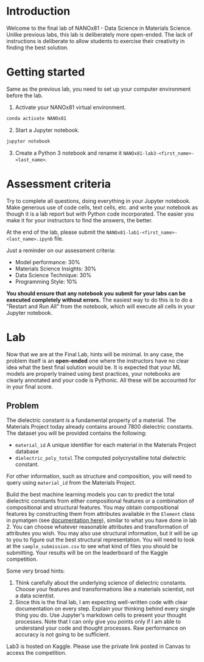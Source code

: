 # Introduction

Welcome to the final lab of NANOx81 - Data Science in Materials Science. Unlike previous labs, this lab is deliberately
more open-ended. The lack of instructions is deliberate to allow students to exercise their creativity in finding the
best solution.

# Getting started

Same as the previous lab, you need to set up your computer environment before the lab. 

1. Activate your NANOx81 virtual environment.

```bash
conda activate NANOx81
```
2. Start a Jupyter notebook.

```bash
jupyter notebook
```
3. Create a Python 3 notebook and rename it `NANOx81-lab3-<first_name>-<last_name>`.

# Assessment criteria

Try to complete all questions, doing everything in your Jupyter notebook. Make generous use of code cells, text cells, 
etc. and write your notebook as though it is a lab report but with Python code incorporated. The easier you make it for
your instructors to find the answers, the better.

At the end of the lab, please submit the `NANOx81-lab1-<first_name>-<last_name>.ipynb` file.

Just a reminder on our assessment criteria:
- Model performance: 30%
- Materials Science Insights: 30%
- Data Science Technique: 30%
- Programming Style: 10%

**You should ensure that any notebook you submit for your labs can be executed completely without errors.** The easiest
way to do this is to do a "Restart and Run All" from the notebook, which will execute all cells in your Jupyter notebook.

# Lab

Now that we are at the Final Lab, hints will be minimal. In any case, the problem itself is an **open-ended** one where
the instructors have no clear idea what the best final solution would be. It is expected that your ML models are
properly trained using best practices, your notebooks are clearly annotated and your code is Pythonic. All these will
be accounted for in your final score.

## Problem

The dielectric constant is a fundamental property of a material. The Materials Project today already contains around
7800 dielectric constants. The dataset you will be provided contains the following:

- `material_id` A unique identifier for each material in the Materials Project database
- `dielectric_poly_total` The computed polycrystalline total dielectric constant.

For other information, such as structure and composition, you will need to query using `material_id` from the Materials
Project.

Build the best machine learning models you can to predict the total dielectric constants from either compositional
features or a combination of compositional and structural features. You may obtain compositional features by
constructing them from attributes available in the `Element` class in pymatgen (see
[documentation here](https://pymatgen.org/pymatgen.core.periodic_table.html?highlight=element#pymatgen.core.periodic_table.Element)),
similar to what you have done in lab 2. You can choose whatever reasonable attributes and transformation of attributes
you wish. You may also use structural information, but it will be up to you to figure out the best structural
representation. You will need to look at the `sample_submission.csv` to see what kind of files you should be submitting.
Your results will be on the leaderboard of the Kaggle competition. 

Some very broad hints:
1. Think carefully about the underlying science of dielectric constants. Choose your features and transformations like
   a materials scientist, not a data scientist.
2. Since this is the final lab, I am expecting well-written code with clear documentation on every step. Explain your
   thinking behind every single thing you do. Use Jupyter's markdown cells to present your thought processes. Note that
   I can only give you points only if I am able to understand your code and thought processes. Raw performance on
   accuracy is not going to be sufficient.

Lab3 is hosted on Kaggle. Please use the private link posted in Canvas to access the competition.
